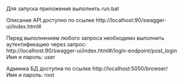 Для запуска приложения выполнить run.bat

Описание API доступно по ссылке http://localhost:90/swagger-ui/index.html#

Перед выполнением любого запроса необходимо выполнить аутентификацию через запрос: \
http://localhost:90/swagger-ui/index.html#/login-endpoint/post_login \
Имя и пароль: user

Админка БД доступна по ссылке http://localhost:5050/browser/ \
Имя и пароль: root
